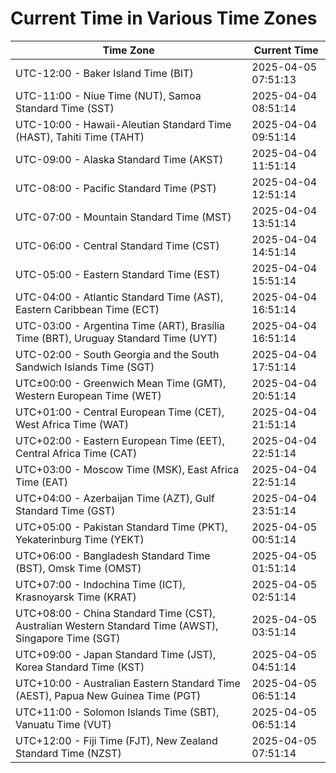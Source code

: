 # Current Time in Various Time Zones

| Time Zone | Current Time |
|-----------|--------------|
| UTC-12:00 - Baker Island Time (BIT) | 2025-04-05 07:51:13 |
| UTC-11:00 - Niue Time (NUT), Samoa Standard Time (SST) | 2025-04-04 08:51:14 |
| UTC-10:00 - Hawaii-Aleutian Standard Time (HAST), Tahiti Time (TAHT) | 2025-04-04 09:51:14 |
| UTC-09:00 - Alaska Standard Time (AKST) | 2025-04-04 11:51:14 |
| UTC-08:00 - Pacific Standard Time (PST) | 2025-04-04 12:51:14 |
| UTC-07:00 - Mountain Standard Time (MST) | 2025-04-04 13:51:14 |
| UTC-06:00 - Central Standard Time (CST) | 2025-04-04 14:51:14 |
| UTC-05:00 - Eastern Standard Time (EST) | 2025-04-04 15:51:14 |
| UTC-04:00 - Atlantic Standard Time (AST), Eastern Caribbean Time (ECT) | 2025-04-04 16:51:14 |
| UTC-03:00 - Argentina Time (ART), Brasília Time (BRT), Uruguay Standard Time (UYT) | 2025-04-04 16:51:14 |
| UTC-02:00 - South Georgia and the South Sandwich Islands Time (SGT) | 2025-04-04 17:51:14 |
| UTC±00:00 - Greenwich Mean Time (GMT), Western European Time (WET) | 2025-04-04 20:51:14 |
| UTC+01:00 - Central European Time (CET), West Africa Time (WAT) | 2025-04-04 21:51:14 |
| UTC+02:00 - Eastern European Time (EET), Central Africa Time (CAT) | 2025-04-04 22:51:14 |
| UTC+03:00 - Moscow Time (MSK), East Africa Time (EAT) | 2025-04-04 22:51:14 |
| UTC+04:00 - Azerbaijan Time (AZT), Gulf Standard Time (GST) | 2025-04-04 23:51:14 |
| UTC+05:00 - Pakistan Standard Time (PKT), Yekaterinburg Time (YEKT) | 2025-04-05 00:51:14 |
| UTC+06:00 - Bangladesh Standard Time (BST), Omsk Time (OMST) | 2025-04-05 01:51:14 |
| UTC+07:00 - Indochina Time (ICT), Krasnoyarsk Time (KRAT) | 2025-04-05 02:51:14 |
| UTC+08:00 - China Standard Time (CST), Australian Western Standard Time (AWST), Singapore Time (SGT) | 2025-04-05 03:51:14 |
| UTC+09:00 - Japan Standard Time (JST), Korea Standard Time (KST) | 2025-04-05 04:51:14 |
| UTC+10:00 - Australian Eastern Standard Time (AEST), Papua New Guinea Time (PGT) | 2025-04-05 06:51:14 |
| UTC+11:00 - Solomon Islands Time (SBT), Vanuatu Time (VUT) | 2025-04-05 06:51:14 |
| UTC+12:00 - Fiji Time (FJT), New Zealand Standard Time (NZST) | 2025-04-05 07:51:14 |
